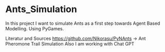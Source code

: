# Ants_Simulation
In this project I want to simulate Ants as a first step towards Agent Based Modelling. Using PyGames.

Literatur and Sources
https://github.com/Nikorasu/PyNAnts -> Ant Pheromone Trail Simulation
Also I am working with Chat GPT